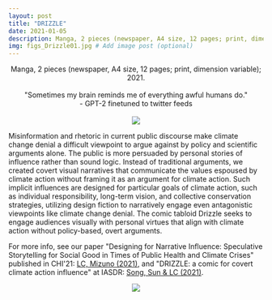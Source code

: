 ```yaml
---
layout: post
title: "DRIZZLE"
date: 2021-01-05
description: Manga, 2 pieces (newspaper, A4 size, 12 pages; print, dimension variable); 2021. # Add post description (optional)
img: figs_Drizzle01.jpg # Add image post (optional)
---
```

<p align="center">
Manga, 2 pieces (newspaper, A4 size, 12 pages; print, dimension variable); 2021.<br><br>
"Sometimes my brain reminds me of everything awful humans do."<br>
- GPT-2 finetuned to twitter feeds<br><br>
<img src="{{site.baseurl}}/assets/img/figs_Drizzle01.gif">
</p>

Misinformation and rhetoric in current public discourse make climate change denial a difficult viewpoint to argue against by policy and scientific arguments alone. The public is more persuaded by personal stories of influence rather than sound logic. Instead of traditional arguments, we created covert visual narratives that communicate the values espoused by climate action without framing it as an argument for climate action. Such implicit influences are designed for particular goals of climate action, such as individual responsibility, long-term vision, and collective conservation strategies, utilizing design fiction to narratively engage even antagonistic viewpoints like climate change denial. The comic tabloid Drizzle seeks to engage audiences visually with personal virtues that align with climate action without policy-based, overt arguments.

For more info, see our paper "Designing for Narrative Influence: Speculative Storytelling for Social Good in Times of Public Health and Climate Crises" published in CHI'21: [LC, Mizuno (2021)][pub], and "DRIZZLE: a comic for covert climate action influence" at IASDR: [Song, Sun & LC (2021)][pub2].

[pub]: https://dl.acm.org/doi/10.1145/3411763.3450373
[pub2]: https://raylc.org/chairbots/IASDR_DesignObject_2021_07Final.pdf

<p align="center">
<img src="{{site.baseurl}}/assets/img/figs_Drizzle02.jpg">
</p>
